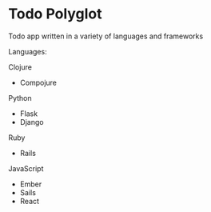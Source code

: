 # Todo Polyglot

Todo app written in a variety of languages and frameworks

Languages:

Clojure
- Compojure

Python
- Flask
- Django

Ruby
- Rails

JavaScript
- Ember
- Sails
- React
